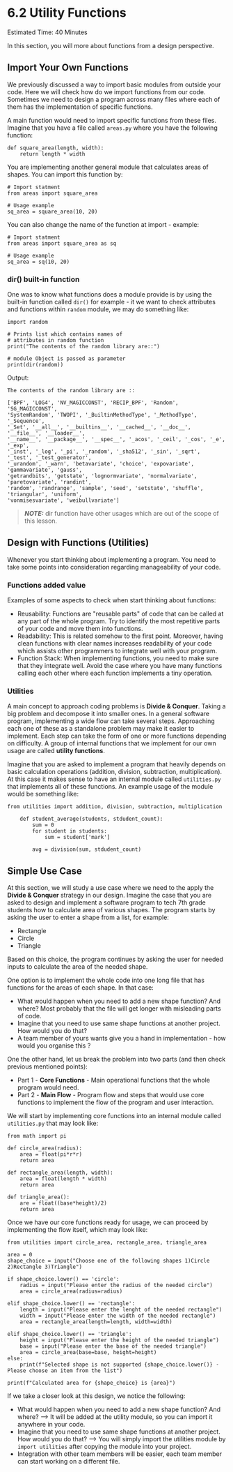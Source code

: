 # 6.2 Utility Functions

Estimated Time: 40 Minutes

In this section, you will more about functions from a design perspective.

## Import Your Own Functions
We previously discussed a way to import basic modules from outside your code. Here we will check how do we import functions from our code.
Sometimes we need to design a program across many files where each of them has the implementation of specific functions.

A main function would need to import specific functions from these files.
Imagine that you have a file called `areas.py` where you have the following function:

```
def square_area(length, width):
    return length * width
```
You are implementing another general module that calculates areas of shapes. You can import this function by:

```
# Import statment
from areas import square_area

# Usage example
sq_area = square_area(10, 20) 
```

You can also change the name of the function at import - example:

```
# Import statment
from areas import square_area as sq

# Usage example
sq_area = sq(10, 20)  
```
### dir() built-in function
One was to know what functions does a module provide is by using the built-in function called `dir()`
for example - it we want to check attributes and functions within `random` module, we may do something like:

```
import random
 
# Prints list which contains names of
# attributes in random function
print("The contents of the random library are::")
 
# module Object is passed as parameter
print(dir(random))
``` 
Output:
```
The contents of the random library are ::

['BPF', 'LOG4', 'NV_MAGICCONST', 'RECIP_BPF', 'Random', 'SG_MAGICCONST',
'SystemRandom', 'TWOPI', '_BuiltinMethodType', '_MethodType', '_Sequence',
'_Set', '__all__', '__builtins__', '__cached__', '__doc__', '__file__', '__loader__',
'__name__', '__package__', '__spec__', '_acos', '_ceil', '_cos', '_e', '_exp',
'_inst', '_log', '_pi', '_random', '_sha512', '_sin', '_sqrt', '_test', '_test_generator',
'_urandom', '_warn', 'betavariate', 'choice', 'expovariate', 'gammavariate', 'gauss',
'getrandbits', 'getstate', 'lognormvariate', 'normalvariate', 'paretovariate', 'randint',
'random', 'randrange', 'sample', 'seed', 'setstate', 'shuffle', 'triangular', 'uniform',
'vonmisesvariate', 'weibullvariate']
```

> **_NOTE:_**  dir function have other usages which are out of the scope of this lesson.

## Design with Functions (Utilities)
Whenever you start thinking about implementing a program. You need to take some points into consideration regarding manageability of your code.

### Functions added value
Examples of some aspects to check when start thinking about functions:
- Reusability: Functions are "reusable parts" of code that can be called at any part of the whole program. Try to identify the most repetitive parts of your code and move them into functions.  
- Readability: This is related somehow to the first point. Moreover, having clean functions with clear names increases readability of your code which assists other programmers to integrate well with your program.
- Function Stack: When implementing functions, you need to make sure that they integrate well. Avoid the case where you have many functions calling each other where each function implements a tiny operation.

### Utilities
A main concept to approach coding problems is **Divide & Conquer**. Taking a big problem and decompose it into smaller ones. 
In a general software program, implementing a wide flow can take several steps. Approaching each one of these as a standalone problem may make it easier to implement. Each step can take the form of one or more functions depending on difficulty.
A group of internal functions that we implement for our own usage are called **utility functions**.

Imagine that you are asked to implement a program that heavily depends on basic calculation operations (addition, division, subtraction, multiplication). At this case it makes sense to have an internal module called `utilities.py` that implements all of these functions.
An example usage of the module would be something like:
```
from utilities import addition, division, subtraction, multiplication

    def student_average(students, stdudent_count):
        sum = 0 
        for student in students:
            sum = student['mark']
        
        avg = division(sum, stdudent_count)
```
## Simple Use Case
At this section, we will study a use case where we need to the apply the **Divide & Conquer** strategy in our design.
Imagine the case that you are asked to design and implement a software program to tech 7th grade students how to calculate area of various shapes.
The program starts by asking the user to enter a shape from a list, for example:
- Rectangle
- Circle 
- Triangle

Based on this choice, the program continues by asking the user for needed inputs to calculate the area of the needed shape.

One option is to implement the whole code into one long file that has functions for the areas of each shape. In that case:
- What would happen when you need to add a new shape function? And where? Most probably that the file will get longer with misleading parts of code.
- Imagine that you need to use same shape functions at another project. How would you do that? 
- A team member of yours wants give you a hand in implementation - how would you organise this ?

One the other hand, let us break the problem into two parts (and then check previous mentioned points):
- Part 1 - **Core Functions** - Main operational functions that the whole program would need.
- Part 2 - **Main Flow** - Program flow and steps that would use core functions to implement the flow of the program and user interaction.

We will start by implementing core functions into an internal module called `utilities.py` that may look like:

```
from math import pi

def circle_area(radius):
    area = float(pi*r*r)
    return area 

def rectangle_area(length, width):
    area = float(length * width)
    return area

def triangle_area():
    are = float((base*height)/2)
    return area
```
Once we have our core functions ready for usage, we can proceed by implementing the flow itself, which may look like:

```
from utilities import circle_area, rectangle_area, triangle_area

area = 0
shape_choice = input("Choose one of the following shapes 1)Circle 2)Rectangle 3)Triangle")

if shape_choice.lower() == 'circle':
    radius = input("Please enter the radius of the needed circle")
    area = circle_area(radius=radius)

elif shape_choice.lower() == 'rectangle':
    length = input("Please enter the lenght of the needed rectangle")
    width = input("Please enter the width of the needed rectangle")
    area = rectangle_area(length=length, width=width)

elif shape_choice.lower() == 'triangle':
    height = input("Please enter the height of the needed triangle")
    base = input("Please enter the base of the needed triangle")
    area = circle_area(base=base, height=height)
else:
    print(f"Selected shape is not supported {shape_choice.lower()} - Please choose an item from the list")

print(f"Calculated area for {shape_choice} is {area}")

``` 

If we take a closer look at this design, we notice the following:
- What would happen when you need to add a new shape function? And where? --> It will be added at the utility module, so you can import it anywhere in your code.
- Imagine that you need to use same shape functions at another project. How would you do that? --> You will simply import the utilities module by `import utilities` after copying the module into your project.
- Integration with other team members will be easier, each team member can start working on a different file.